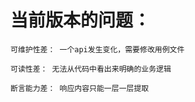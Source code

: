     
   # 当前版本的问题：

    可维护性差： 一个api发生变化，需要修改用例文件
    
    可读性差： 无法从代码中看出来明确的业务逻辑

    断言能力差： 响应内容只能一层一层提取